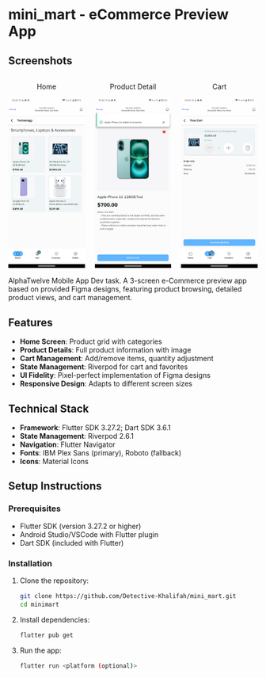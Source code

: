 # mini_mart - eCommerce Preview App

## Screenshots

<div style="display: flex; justify-content: space-around; gap: 20px;">
   <div style="text-align: center;">
      <p>Home</p>
      <img src="assets/images/screenshots/home.png" alt="Home" width="200">
   </div>
   <div style="text-align: center;">
      <p>Product Detail</p>
      <img src="assets/images/screenshots/product_detail.png" alt="Product Detail" width="200">
   </div>
   <div style="text-align: center;">
      <p>Cart</p>
      <img src="assets/images/screenshots/cart.png" alt="Cart" width="200">
   </div>
</div>

AlphaTwelve Mobile App Dev task. A 3-screen e-Commerce preview app  based on provided Figma designs, featuring product browsing, detailed product views, and cart management.

## Features
- **Home Screen**: Product grid with categories
- **Product Details**: Full product information with image
- **Cart Management**: Add/remove items, quantity adjustment
- **State Management**: Riverpod for cart and favorites
- **UI Fidelity**: Pixel-perfect implementation of Figma designs
- **Responsive Design**: Adapts to different screen sizes

## Technical Stack

- **Framework**: Flutter SDK 3.27.2; Dart SDK 3.6.1
- **State Management**: Riverpod 2.6.1
- **Navigation**: Flutter Navigator
- **Fonts**: IBM Plex Sans (primary), Roboto (fallback)
- **Icons**: Material Icons

## Setup Instructions

### Prerequisites
- Flutter SDK (version 3.27.2 or higher)
- Android Studio/VSCode with Flutter plugin
- Dart SDK (included with Flutter)

### Installation
1. Clone the repository:
   ```bash
   git clone https://github.com/Detective-Khalifah/mini_mart.git
   cd minimart
2. Install dependencies:
   ```bash
   flutter pub get
3. Run the app:
   ```bash
   flutter run <platform (optional)>